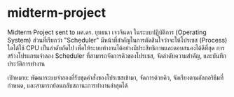 # midterm-project

Midterm Project sent to ผศ.ดร. ยุทธนา เจวจินดา
ในระบบปฏิบัติการ (Operating System) ส่วนที่เรียกว่า "Scheduler" มีหน้าที่สำคัญในการตัดสินใจว่าจะให้โปรเซส (Process) ใดได้ใช้ CPU เป็นลำดับถัดไป เพื่อให้ระบบทำงานได้อย่างมีประสิทธิภาพและตอบสนองได้ดีที่สุด การสร้างโปรแกรมจำลอง Scheduler ที่สามารถจัดการคิวของโปรเซส, จัดลำดับความสำคัญ, และบันทึกประวัติการทำงาน

เป้าหมาย: พัฒนาระบบจำลองที่รับชุดคำสั่งของโปรเซสเข้ามา, จัดการด้วยคิว, จัดเรียงตามอัลกอริธึมที่กำหนด, และสามารถย้อนกลับสถานะการทำงานล่าสุดได้
